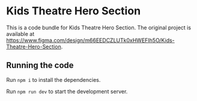 
  # Kids Theatre Hero Section

  This is a code bundle for Kids Theatre Hero Section. The original project is available at https://www.figma.com/design/m66EEDCZLUTk0xHWEFIh5O/Kids-Theatre-Hero-Section.

  ## Running the code

  Run `npm i` to install the dependencies.

  Run `npm run dev` to start the development server.
  